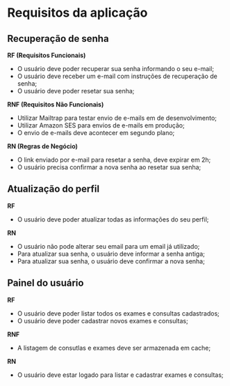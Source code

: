 # Requisitos da aplicação

## Recuperação de senha

**RF (Requisitos Funcionais)**

- O usuário deve poder recuperar sua senha informando o seu e-mail;
- O usuário deve receber um e-mail com instruções de recuperação de senha;
- O usuário deve poder resetar sua senha;

**RNF (Requisitos Não Funcionais)**

- Utilizar Mailtrap para testar envio de e-mails em de desenvolvimento;
- Utilizar Amazon SES para envios de e-mails em produção;
- O envio de e-mails deve acontecer em segundo plano;

**RN (Regras de Negócio)**

- O link enviado por e-mail para resetar a senha, deve expirar em 2h;
- O usuário precisa confirmar a nova senha ao resetar sua senha;

## Atualização do perfil

**RF**

- O usuário deve poder atualizar todas as informações do seu perfil;

**RN**

- O usuário não pode alterar seu email para um email já utilizado;
- Para atualizar sua senha, o usuário deve informar a senha antiga;
- Para atualizar sua senha, o usuário deve confirmar a nova senha;

## Painel do usuário

**RF**

- O usuário deve poder listar todos os exames e consultas cadastrados;
- O usuário deve poder cadastrar novos exames e consultas;

**RNF**

- A listagem de consutlas e exames deve ser armazenada em cache;

**RN**

- O usuário deve estar logado para listar e cadastrar exames e consultas;
